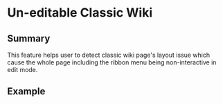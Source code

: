 # Un-editable Classic Wiki

## Summary
This feature helps user to detect classic wiki page's layout issue which cause the whole page including the ribbon menu being non-interactive in edit mode.

## Example
